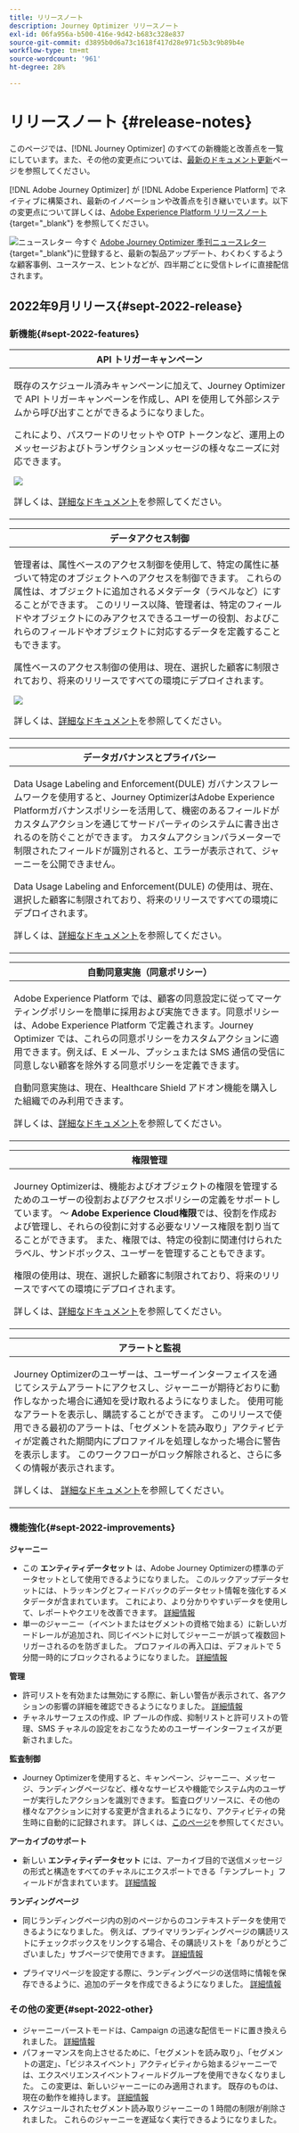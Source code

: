 ```yaml
---
title: リリースノート
description: Journey Optimizer リリースノート
exl-id: 06fa956a-b500-416e-9d42-b683c328e837
source-git-commit: d3895b0d6a73c1618f417d28e971c5b3c9b89b4e
workflow-type: tm+mt
source-wordcount: '961'
ht-degree: 28%

---
```


# リリースノート {#release-notes}

このページでは、[!DNL Journey Optimizer] のすべての新機能と改善点を一覧にしています。また、その他の変更点については、[最新のドキュメント更新](documentation-updates.md)ページを参照してください。

[!DNL Adobe Journey Optimizer] が [!DNL Adobe Experience Platform] でネイティブに構築され、最新のイノベーションや改善点を引き継いでいます。以下の変更点について詳しくは、[Adobe Experience Platform リリースノート](https://experienceleague.adobe.com/docs/experience-platform/release-notes/latest.html?lang=ja){target=&quot;_blank&quot;} を参照してください。

![ニュースレター](../assets/do-not-localize/nl-icon.png) 今すぐ [Adobe Journey Optimizer 季刊ニュースレター](https://www.adobe.com/subscription/Adobe_Journey_Optimizer_NL.html){target=&quot;_blank&quot;}に登録すると、最新の製品アップデート、わくわくするような顧客事例、ユースケース、ヒントなどが、四半期ごとに受信トレイに直接配信されます。

## 2022年9月リリース{#sept-2022-release}

### 新機能{#sept-2022-features}


<!--
<table>
<thead>
<tr>
<th><strong>Dynamic content & new conditional rule builder</strong><br/></th>
</tr>
</thead>
<tbody>
<tr>
<td>
<p>You can now create dynamic content to adapt the content of your messages based on conditional rules.</p> 
<p>Conditional rules are created using a visual rule builder within the Expression Editor, where you can store them for further reuse across your journeys and campaigns.</p>
<img src="assets/do-not-localize/dynamic-content.gif"/>
<p>For more information, refer to the <a href="../personalization/get-started-dynamic-content.md">detailed documentation</a>.
</td>
</tr>
</tbody>
</table>
-->

<table>
<thead>
<tr>
<th><strong>API トリガーキャンペーン</strong><br/></th>
</tr>
</thead>
<tbody>
<tr>
<td>
<p>既存のスケジュール済みキャンペーンに加えて、Journey Optimizerで API トリガーキャンペーンを作成し、API を使用して外部システムから呼び出すことができるようになりました。</p>
<p>これにより、パスワードのリセットや OTP トークンなど、運用上のメッセージおよびトランザクションメッセージの様々なニーズに対応できます。</p>
<img src="assets/do-not-localize/api-triggered.gif"/>
<p>詳しくは、<a href="../campaigns/api-triggered-campaigns.md">詳細なドキュメント</a>を参照してください。
</td>
</tr>
</tbody>
</table>

<table>
<thead>
<tr>
<th><strong>データアクセス制御</strong><br/></th>
</tr>
</thead>
<tbody>
<tr>
<td>
<p>管理者は、属性ベースのアクセス制御を使用して、特定の属性に基づいて特定のオブジェクトへのアクセスを制御できます。 これらの属性は、オブジェクトに追加されるメタデータ（ラベルなど）にすることができます。 このリリース以降、管理者は、特定のフィールドやオブジェクトにのみアクセスできるユーザーの役割、およびこれらのフィールドやオブジェクトに対応するデータを定義することもできます。</p>
<p> 属性ベースのアクセス制御の使用は、現在、選択した顧客に制限されており、将来のリリースですべての環境にデプロイされます。</p>
<img src="assets/do-not-localize/olac.gif"/>
<p>詳しくは、<a href="../administration/object-based-access.md">詳細なドキュメント</a>を参照してください。
</td>
</tr>
</tbody>
</table>


<table>
<thead>
<tr>
<th><strong>データガバナンスとプライバシー</strong><br/></th>
</tr>
</thead>
<tbody>
<tr>
<td>
<p>Data Usage Labeling and Enforcement(DULE) ガバナンスフレームワークを使用すると、Journey OptimizerはAdobe Experience Platformガバナンスポリシーを活用して、機密のあるフィールドがカスタムアクションを通じてサードパーティのシステムに書き出されるのを防ぐことができます。 カスタムアクションパラメーターで制限されたフィールドが識別されると、エラーが表示されて、ジャーニーを公開できません。</p>
<p>Data Usage Labeling and Enforcement(DULE) の使用は、現在、選択した顧客に制限されており、将来のリリースですべての環境にデプロイされます。</p>
<p>詳しくは、<a href="../action/action-privacy.md">詳細なドキュメント</a>を参照してください。
</td>
</tr>
</tbody>
</table>

<table>
<thead>
<tr>
<th><strong>自動同意実施（同意ポリシー）</strong><br/></th>
</tr>
</thead>
<tbody>
<tr>
<td>
<p>Adobe Experience Platform では、顧客の同意設定に従ってマーケティングポリシーを簡単に採用および実施できます。同意ポリシーは、Adobe Experience Platform で定義されます。Journey Optimizer では、これらの同意ポリシーをカスタムアクションに適用できます。例えば、E メール、プッシュまたは SMS 通信の受信に同意しない顧客を除外する同意ポリシーを定義できます。
<p>自動同意実施は、現在、Healthcare Shield アドオン機能を購入した組織でのみ利用できます。</p>
<p>詳しくは、<a href="../action/consent.md">詳細なドキュメント</a>を参照してください。
</td>
</tr>
</tbody>
</table>

<table>
<thead>
<tr>
<th><strong>権限管理</strong><br/></th>
</tr>
</thead>
<tbody>
<tr>
<td>
<p>Journey Optimizerは、機能およびオブジェクトの権限を管理するためのユーザーの役割およびアクセスポリシーの定義をサポートしています。 ～ <strong>Adobe Experience Cloud権限</strong>では、役割を作成および管理し、それらの役割に対する必要なリソース権限を割り当てることができます。 また、権限では、特定の役割に関連付けられたラベル、サンドボックス、ユーザーを管理することもできます。</p>
<p> 権限の使用は、現在、選択した顧客に制限されており、将来のリリースですべての環境にデプロイされます。</p>
<p>詳しくは、<a href="../administration/attribute-based-access.md">詳細なドキュメント</a>を参照してください。
</td>
</tr>
</tbody>
</table>

<table>
<thead>
<tr>
<th><strong>アラートと監視</strong><br/></th>
</tr>
</thead>
<tbody>
<tr>
<td>
<p>Journey Optimizerのユーザーは、ユーザーインターフェイスを通じてシステムアラートにアクセスし、ジャーニーが期待どおりに動作しなかった場合に通知を受け取れるようになりました。 使用可能なアラートを表示し、購読することができます。 このリリースで使用できる最初のアラートは、「セグメントを読み取り」アクティビティが定義された期間内にプロファイルを処理しなかった場合に警告を表示します。 このワークフローがロック解除されると、さらに多くの情報が表示されます。</p>
<p>詳しくは、 <a href="../reports/alerts.md">詳細なドキュメント</a>を参照してください。
</td>
</tr>
</tbody>
</table>


<!--table>
<thead>
<tr>
<th><strong>Data Hygiene</strong><br/></th>
</tr>
</thead>
<tbody>
<tr>
<td>
<p>Adobe Experience Platform provides a suite of data hygiene capabilities that allow you manage your stored data through programmatic deletions of consumer records and datasets. This capability is now available for Adobe Journey Optimizer. </p>
<p>You can manage your data stores to ensure that information is used as expected, is updated when incorrect data needs fixing, and is deleted when organizational policies deem it necessary.</p>
<p><strong>Caution</strong> - Data Hygiene capabilities are currently only available for organizations that have purchased the Healthcare Shield add-on offering.</p>
<p>For more information, refer to the <a href="../building-journeys/read-segment.md#configuring-segment-trigger-activity">detailed documentation</a>.
</td>
</tr>
</tbody>
</table-->

### 機能強化{#sept-2022-improvements}

**ジャーニー**

* この **エンティティデータセット** は、Adobe Journey Optimizerの標準のデータセットとして使用できるようになりました。 このルックアップデータセットには、トラッキングとフィードバックのデータセット情報を強化するメタデータが含まれています。 これにより、より分かりやすいデータを使用して、レポートやクエリを改善できます。 [詳細情報](../start/datasets-query-examples.md#entity-dataset)
* 単一のジャーニー（イベントまたはセグメントの資格で始まる）に新しいガードレールが追加され、同じイベントに対してジャーニーが誤って複数回トリガーされるのを防ぎました。 プロファイルの再入口は、デフォルトで 5 分間一時的にブロックされるようになりました。 [詳細情報](../start/guardrails.md#events-g)

**管理**

* 許可リストを有効または無効にする際に、新しい警告が表示されて、各アクションの影響の詳細を確認できるようになりました。 [詳細情報](../configuration/allow-list.md#enable-allow-list)
* チャネルサーフェスの作成、IP プールの作成、抑制リストと許可リストの管理、SMS チャネルの設定をおこなうためのユーザーインターフェイスが更新されました。
<!--* Now when creating the first channel surface for a given subdomain, the processing time will take 10 minutes to 10 days, and only up to 3 hours for subsequent surfaces using that subdomain. Learn more
* Now when downloading the suppression list as a CSV file, you can choose the file that was previously generated, or generate a new file.
* The user interface for creating landing page presets and landing page subdomains has been improved. Learn more -->

**監査制御**

* Journey Optimizerを使用すると、キャンペーン、ジャーニー、メッセージ、ランディングページなど、様々なサービスや機能でシステム内のユーザーが実行したアクションを識別できます。 監査ログリソースに、その他の様々なアクションに対する変更が含まれるようになり、アクティビティの発生時に自動的に記録されます。 詳しくは、[このページ](../privacy/audit-logs.md)を参照してください。

**アーカイブのサポート**

* 新しい **エンティティデータセット** には、アーカイブ目的で送信メッセージの形式と構造をすべてのチャネルにエクスポートできる「テンプレート」フィールドが含まれています。 [詳細情報](../configuration/archiving-support.md)

**ランディングページ**

* 同じランディングページ内の別のページからのコンテキストデータを使用できるようになりました。 例えば、プライマリランディングページの購読リストにチェックボックスをリンクする場合、その購読リストを「ありがとうございました」サブページで使用できます。 [詳細情報](../landing-pages/lp-content.md#use-primary-page-context)

* プライマリページを設定する際に、ランディングページの送信時に情報を保存できるように、追加のデータを作成できるようになりました。 [詳細情報](../landing-pages/lp-content.md#use-additional-data)

<!--* You can now use information that was submitted on a landing page to send communications to your customers. For example, if a user subscribes to a given subscription list, you can leverage that information to send an email recommending other subscription lists to that user.-->

### その他の変更{#sept-2022-other}

* ジャーニーバーストモードは、Campaign の迅速な配信モードに置き換えられました。 [詳細情報](../campaigns/create-campaign.md#rapid-delivery})
* パフォーマンスを向上させるために、「セグメントを読み取り」、「セグメントの選定」、「ビジネスイベント」アクティビティから始まるジャーニーでは、エクスペリエンスイベントフィールドグループを使用できなくなりました。 この変更は、新しいジャーニーにのみ適用されます。 既存のものは、現在の動作を維持します。 [詳細情報](../start/guardrails.md#expression-editor)
* スケジュールされたセグメント読み取りジャーニーの 1 時間の制限が削除されました。 これらのジャーニーを遅延なく実行できるようになりました。

